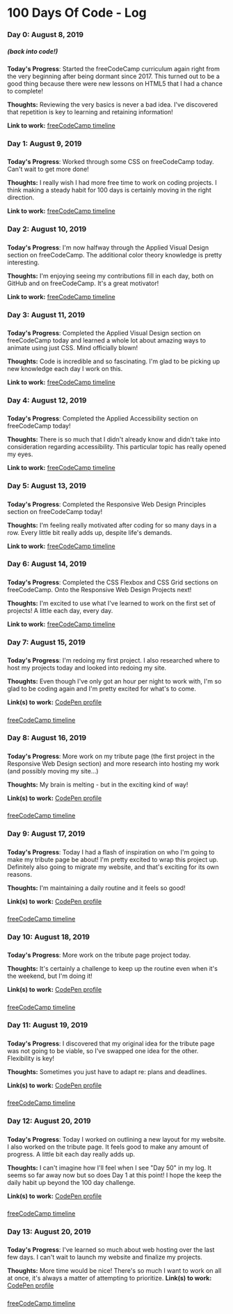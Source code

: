 # 100 Days Of Code - Log

### Day 0: August 8, 2019
##### (back into code!)

**Today's Progress**: Started the freeCodeCamp curriculum again right from the very beginning after being dormant since 2017. This turned out to be a good thing because there were new lessons on HTML5 that I had a chance to complete!

**Thoughts:** Reviewing the very basics is never a bad idea. I've discovered that repetition is key to learning and retaining information!

**Link to work:** [freeCodeCamp timeline](https://www.freecodecamp.org/rainbowcodedev)

### Day 1: August 9, 2019
#####

**Today's Progress**: Worked through some CSS on freeCodeCamp today. Can't wait to get more done!

**Thoughts:** I really wish I had more free time to work on coding projects. I think making a steady habit for 100 days is certainly moving in the right direction.

**Link to work:** [freeCodeCamp timeline](https://www.freecodecamp.org/rainbowcodedev)

### Day 2: August 10, 2019
#####

**Today's Progress**: I'm now halfway through the Applied Visual Design section on freeCodeCamp. The additional color theory knowledge is pretty interesting.

**Thoughts:** I'm enjoying seeing my contributions fill in each day, both on GitHub and on freeCodeCamp. It's a great motivator!

**Link to work:** [freeCodeCamp timeline](https://www.freecodecamp.org/rainbowcodedev)

### Day 3: August 11, 2019
#####

**Today's Progress**: Completed the Applied Visual Design section on freeCodeCamp today and learned a whole lot about amazing ways to animate using just CSS. Mind officially blown!

**Thoughts:** Code is incredible and so fascinating. I'm glad to be picking up new knowledge each day I work on this.

**Link to work:** [freeCodeCamp timeline](https://www.freecodecamp.org/rainbowcodedev)

### Day 4: August 12, 2019
#####

**Today's Progress**: Completed the Applied Accessibility section on freeCodeCamp today!

**Thoughts:** There is so much that I didn't already know and didn't take into consideration regarding accessibility. This particular topic has really opened my eyes.

**Link to work:** [freeCodeCamp timeline](https://www.freecodecamp.org/rainbowcodedev)


### Day 5: August 13, 2019
#####

**Today's Progress**: Completed the Responsive Web Design Principles section on freeCodeCamp today!

**Thoughts:** I'm feeling really motivated after coding for so many days in a row. Every little bit really adds up, despite life's demands.

**Link to work:** [freeCodeCamp timeline](https://www.freecodecamp.org/rainbowcodedev)


### Day 6: August 14, 2019
#####

**Today's Progress**: Completed the CSS Flexbox and CSS Grid sections on freeCodeCamp. Onto the Responsive Web Design Projects next!

**Thoughts:** I'm excited to use what I've learned to work on the first set of projects! A little each day, every day.

**Link to work:** [freeCodeCamp timeline](https://www.freecodecamp.org/rainbowcodedev)

### Day 7: August 15, 2019
#####

**Today's Progress**: I'm redoing my first project. I also researched where to host my projects today and looked into redoing my site.

**Thoughts:** Even though I've only got an hour per night to work with, I'm so glad to be coding again and I'm pretty excited for what's to come.

**Link(s) to work:** [CodePen profile](https://codepen.io/rainbowcodedev)
#####
[freeCodeCamp timeline](https://www.freecodecamp.org/rainbowcodedev)

### Day 8: August 16, 2019
#####

**Today's Progress**: More work on my tribute page (the first project in the Responsive Web Design section) and more research into hosting my work (and possibly moving my site...)

**Thoughts:** My brain is melting - but in the exciting kind of way!

**Link(s) to work:** [CodePen profile](https://codepen.io/rainbowcodedev)
#####
[freeCodeCamp timeline](https://www.freecodecamp.org/rainbowcodedev)

### Day 9: August 17, 2019
#####

**Today's Progress**: Today I had a flash of inspiration on who I'm going to make my tribute page be about! I'm pretty excited to wrap this project up. Definitely also going to migrate my website, and that's exciting for its own reasons.

**Thoughts:** I'm maintaining a daily routine and it feels so good!

**Link(s) to work:** [CodePen profile](https://codepen.io/rainbowcodedev)
#####
[freeCodeCamp timeline](https://www.freecodecamp.org/rainbowcodedev)

### Day 10: August 18, 2019
#####

**Today's Progress**: More work on the tribute page project today.

**Thoughts:** It's certainly a challenge to keep up the routine even when it's the weekend, but I'm doing it!

**Link(s) to work:** [CodePen profile](https://codepen.io/rainbowcodedev)
#####
[freeCodeCamp timeline](https://www.freecodecamp.org/rainbowcodedev)

### Day 11: August 19, 2019
#####

**Today's Progress**: I discovered that my original idea for the tribute page was not going to be viable, so I've swapped one idea for the other. Flexibility is key!

**Thoughts:** Sometimes you just have to adapt re: plans and deadlines.

**Link(s) to work:** [CodePen profile](https://codepen.io/rainbowcodedev)
#####
[freeCodeCamp timeline](https://www.freecodecamp.org/rainbowcodedev)

### Day 12: August 20, 2019
#####

**Today's Progress**: Today I worked on outlining a new layout for my website. I also worked on the tribute page. It feels good to make any amount of progress. A little bit each day really adds up.

**Thoughts:** I can't imagine how I'll feel when I see "Day 50" in my log. It seems so far away now but so does Day 1 at this point! I hope the keep the daily habit up beyond the 100 day challenge.

**Link(s) to work:** [CodePen profile](https://codepen.io/rainbowcodedev)
#####
[freeCodeCamp timeline](https://www.freecodecamp.org/rainbowcodedev)

### Day 13: August 20, 2019
#####

**Today's Progress**: I've learned so much about web hosting over the last few days. I can't wait to launch my website and finalize my projects.

**Thoughts:** More time would be nice! There's so much I want to work on all at once, it's always a matter of attempting to prioritize.
**Link(s) to work:** [CodePen profile](https://codepen.io/rainbowcodedev)
#####
[freeCodeCamp timeline](https://www.freecodecamp.org/rainbowcodedev)
